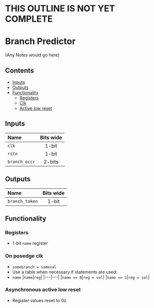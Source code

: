 # THIS OUTLINE IS NOT YET COMPLETE #

# Branch Predictor #
(Any Notes would go here)

## Contents
* [Inputs](#inputs)
* [Outputs](#outputs)
* [Functionality](#functionality)
  * [Registers](#registers)
  * [Clk](#on-posedge-clk)
  * [Active low reset](#asynchronous-active-low-reset)

## Inputs
|Name|Bits wide|
|:---|:---:|
|```clk```|1-bit|
|```rstn```|1-bit|
|```branch_occr```|2-bits|

## Outputs
|Name|Bits wide|
|:---|:---:|
|```branch_taken```|1-bit|

## Functionality
### Registers
  - 1-bit ```name``` register
### On posedge clk
  - ```somebranch = someval```
  - Use a table when necessary if statements are used:
  - ```name```
    |```name```|```reg```|
    |---|---|
    |```name == 0```|```reg = val```|
    |```name == 1```|```reg = val```|
  

### Asynchronous active low reset
  - Register values reset to 0z
